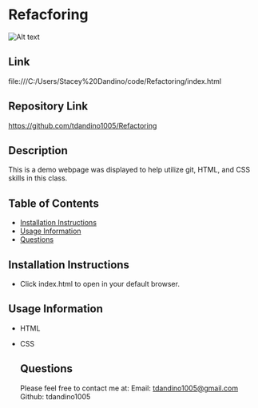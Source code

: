 # Refacforing


![Alt text](![image](https://user-images.githubusercontent.com/114967217/229367453-2f92ebb8-290b-4751-8dc5-b0c2bd94c29d.png)
"Screenshot")

## Link
file:///C:/Users/Stacey%20Dandino/code/Refactoring/index.html


## Repository Link
https://github.com/tdandino1005/Refactoring


## Description
This is a demo webpage was displayed to help utilize git, HTML, and CSS skills in this class.

## Table of Contents
  * [Installation Instructions](#installation-instructions)
  * [Usage Information](#usage-information)
  * [Questions](#questions)

  ## Installation Instructions

 - Click index.html to open in your default browser.

  ## Usage Information

- HTML
- CSS
  
  ## Questions
  
  Please feel free to contact me at:
  Email: tdandino1005@gmail.com
  Github: tdandino1005
